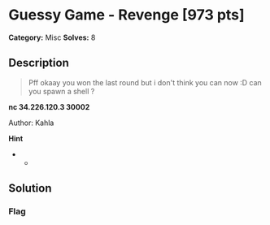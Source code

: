 # Guessy Game - Revenge [973 pts]

**Category:** Misc
**Solves:** 8

## Description
>Pff okaay you won the last round but i don't think you can now :D can you spawn a shell ?

<b> nc 34.226.120.3 30002 </b>

Author: Kahla

**Hint**
* -

## Solution

### Flag

